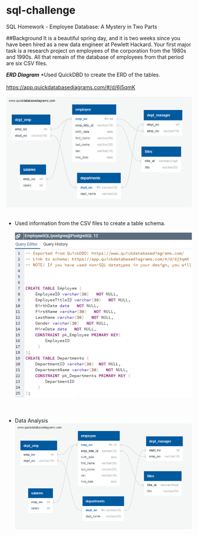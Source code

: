 # sql-challenge
SQL Homework - Employee Database: A Mystery in Two Parts

##Background
It is a beautiful spring day, and it is two weeks since you have been hired as a new data engineer at Pewlett Hackard. Your first major task is a research project on employees of the corporation from the 1980s and 1990s. All that remain of the database of employees from that period are six CSV files.

**_ERD Diagram_**
*Used QuickDBD to create the ERD of the tables.
<br><br>
https://app.quickdatabasediagrams.com/#/d/6j5qmK
<br><br>
![Summary](https://github.com/KGore12/sql-challenge/blob/master/images/QuickDBD-Employee-SQL_DBD.png)
<br><br>
* Used information from the CSV files to create a table schema.
<br><br>
![Summary](https://github.com/KGore12/sql-challenge/blob/main/images/create_tables.png)
<br><br>
<br><br>
* Data Analysis
![Summary](https://github.com/KGore12/sql-challenge/blob/main/images/QuickDBD-Employee-SQL_DBD.png)
